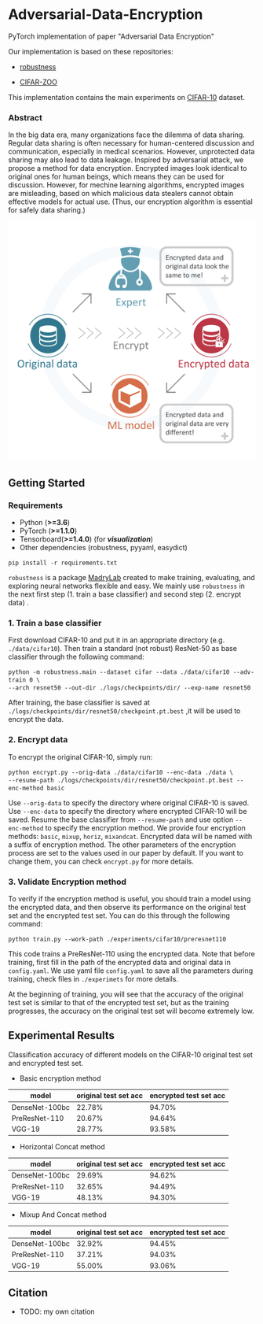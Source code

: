 # Adversarial-Data-Encryption

PyTorch implementation of paper "Adversarial Data Encryption"

Our implementation is based on these repositories:

- [robustness](https://github.com/MadryLab/robustness)

- [CIFAR-ZOO](https://github.com/BIGBALLON/CIFAR-ZOO)

This implementation contains the main experiments on [CIFAR-10](http://www.cs.toronto.edu/~kriz/cifar.html?usg=alkjrhjqbhw2llxlo8emqns-tbk0at96jq) dataset.

### Abstract

In the big data era, many organizations face the dilemma of data sharing. Regular data sharing is often necessary  for human-centered discussion and communication, especially in medical scenarios. 
However, unprotected data sharing may also lead to  data leakage. Inspired by adversarial attack, we propose a method for data encryption. Encrypted images look identical to original ones for human beings, which means they can be used for discussion. However, for mechine learning algorithms, encrypted images are misleading, based on which malicious data stealers cannot obtain effective models for actual use. (Thus, our encryption algorithm is essential for safely data sharing.)

<img src="https://github.com/Alxead/Adversarial-Data-Encryption/blob/master/images/mainfig.png" width="600" alt="mainfig"/>

## Getting Started

### Requirements

- Python (**>=3.6**)
- PyTorch (**>=1.1.0**)
- Tensorboard(**>=1.4.0**) (for ***visualization***)
- Other dependencies (robustness, pyyaml, easydict)

```
pip install -r requirements.txt
```

`robustness` is a package [MadryLab](http://madry-lab.ml/) created to make training, evaluating, and exploring neural networks flexible and easy.  We mainly use `robustness` in the next first step (1. train a base classifier) and second step (2. encrypt data) . 

### 1. Train a base classifier

First download CIFAR-10 and put it in an appropriate directory (e.g.  ``./data/cifar10``). Then train a standard (not robust) ResNet-50 as base classifier through the following command:

```
python -m robustness.main --dataset cifar --data ./data/cifar10 --adv-train 0 \
--arch resnet50 --out-dir ./logs/checkpoints/dir/ --exp-name resnet50
```

After training, the base classifier is saved at  ``./logs/checkpoints/dir/resnet50/checkpoint.pt.best`` ,it will be used to encrypt the data.

### 2. Encrypt data

To encrypt the original CIFAR-10, simply run:

```
python encrypt.py --orig-data ./data/cifar10 --enc-data ./data \
--resume-path ./logs/checkpoints/dir/resnet50/checkpoint.pt.best --enc-method basic
```

Use `--orig-data` to specify the directory where original CIFAR-10 is saved. Use `--enc-data` to specify the directory where encrypted CIFAR-10 will be saved.  Resume the base classifier from `--resume-path` and use option `--enc-method` to specify the encryption method. We provide four encryption methods: `basic`, `mixup`, `horiz`, `mixandcat`. Encrypted data will be named with a suffix of encryption method. The other parameters of the encryption process are set to the values used in our paper by default. If you want to change them, you can check `encrypt.py` for more details.

### 3. Validate Encryption method

To verify if the encryption method is useful, you should train a model using the encrypted data, and then observe its performance on the original test set and the encrypted test set. You can do this through the following command:

```
python train.py --work-path ./experiments/cifar10/preresnet110
```

This code trains a PreResNet-110 using the encrypted data. Note that before training, first fill in the path of the encrypted data and original data in `config.yaml`. We use yaml file `config.yaml` to save all the parameters during training, check files in `./experimets` for more details.

At the beginning of training, you will see that the accuracy of the original test set is similar to that of the encrypted test set, but as the training progresses, the accuracy on the original test set will become extremely low.

## Experimental Results

Classification accuracy of different models on the CIFAR-10 original test set and encrypted test set.

- Basic encryption method

| model          | original test set acc | encrypted test set acc |
| -------------- | --------------------- | ---------------------- |
| DenseNet-100bc | 22.78%                | 94.70%                 |
| PreResNet-110  | 20.67%                | 94.64%                 |
| VGG-19         | 28.77%                | 93.58%                 |

- Horizontal Concat method

| model          | original test set acc | encrypted test set acc |
| -------------- | --------------------- | ---------------------- |
| DenseNet-100bc | 29.69%                | 94.62%                 |
| PreResNet-110  | 32.65%                | 94.49%                 |
| VGG-19         | 48.13%                | 94.30%                 |

- Mixup And Concat method

| model          | original test set acc | encrypted test set acc |
| -------------- | --------------------- | ---------------------- |
| DenseNet-100bc | 32.92%                | 94.45%                 |
| PreResNet-110  | 37.21%                | 94.03%                 |
| VGG-19         | 55.00%                | 93.06%                 |

## Citation

* TODO: my own citation


